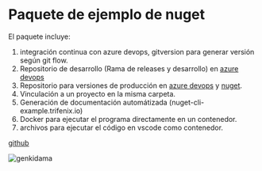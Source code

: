 # Paquete de ejemplo de nuget
El paquete incluye:

1. integración continua con azure devops, gitversion para generar versión según git flow.
2. Repositorio de desarrollo (Rama de releases y desarrollo) en [azure devops](https://dev.azure.com/trifenix-connect/base-public-components/_packaging?_a=feed&feed=public-alpha)
3. Repositorio para versiones de producción en [azure devops](https://dev.azure.com/trifenix-connect/base-public-components/_packaging?_a=feed&feed=public) y [nuget](https://www.nuget.org/packages/trifenix-main/).
4. Vinculación a un proyecto en la misma carpeta.
5. Generación de documentación automátizada (nuget-cli-example.trifenix.io)
6. Docker para ejecutar el programa directamente en un contenedor.
7. archivos para ejecutar el código en vscode como contenedor.


[github](https://github.com/trifenix/nuget-cli-example-lib)

![genkidama](https://images.trifenix.io/genkidama.gif)
